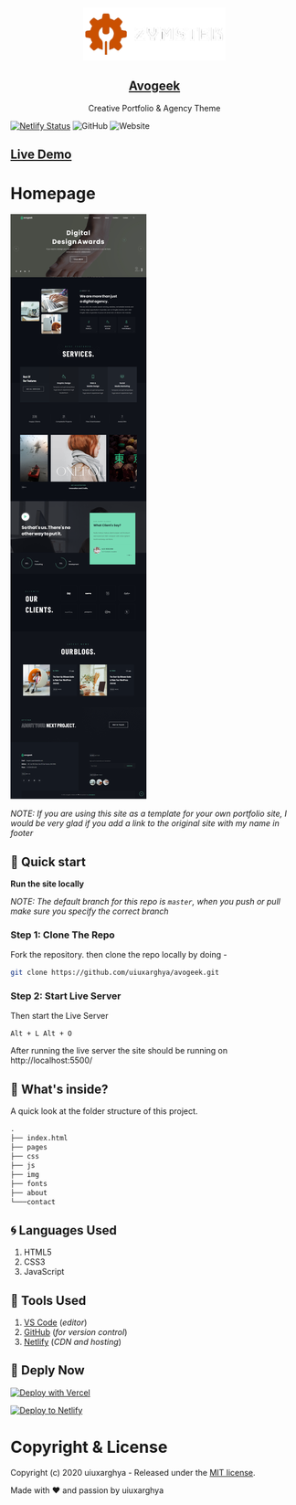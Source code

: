 <p align="center">
  <a href="https://avogeek.netlify.app">
    <img alt="Avogeek" src="./img/zt-removebg-preview.png" width="250" />
    <h2 align="center">Avogeek</h2>
  </a>
</p> 
<p align="center">Creative Portfolio & Agency Theme</p>

[![Netlify Status](https://api.netlify.com/api/v1/badges/1504975f-1df1-4fd0-a196-bb8e9992766b/deploy-status)](https://app.netlify.com/sites/avogeek/deploys)
![GitHub](https://img.shields.io/github/license/innotecc/avogeek)
![Website](https://img.shields.io/website?down_message=offline&label=site&up_message=online&url=http%3A%2F%2Favogeek.netlify.app)

## [Live Demo](https://avogeek.netlify.app)

# Homepage

<a href="https://avogeek.netlify.app">![Avogeek Site Preview](./docs/images/screenshot.png)</a>

_NOTE: If you are using this site as a template for your own portfolio site, I would be very glad if you add a link to the original site with my name in footer_

## :rocket: Quick start

**Run the site locally**

_NOTE: The default branch for this repo is `master`, when you push or pull make sure you specify the correct branch_

### Step 1: Clone The Repo

Fork the repository. then clone the repo locally by doing -

```bash
git clone https://github.com/uiuxarghya/avogeek.git
```

### Step 2: Start Live Server

Then start the Live Server

```
Alt + L Alt + O
```

After running the live server the site should be running on http://localhost:5500/

## :open_file_folder: What's inside?

A quick look at the folder structure of this project.

    .
    ├── index.html
    ├── pages
    ├── css
    ├── js
    ├── img
    ├── fonts
    ├── about
    └───contact

## :cyclone: Languages Used

1. HTML5
2. CSS3
3. JavaScript

## :wrench: Tools Used

1. [VS Code](https://code.visualstudio.com/) (_editor_)
2. [GitHub](https://github.com/) (_for version control_)
3. [Netlify](https://netlify.com/) (_CDN and hosting_)

## 💫 Deply Now

[![Deploy with Vercel](https://vercel.com/button)](https://vercel.com/new/git/external?repository-url=https%3A%2F%2Fgithub.com%2Fuiuxarghya%2Favogeek&project-name=avogeek&repository-name=avogeek)

[![Deploy to Netlify](https://www.netlify.com//img/deploy/button.svg)](https://app.netlify.com/start/deploy?repository=https://github.com/uiuxarghya/avogeek&utm_source=github)

# Copyright & License

Copyright (c) 2020 uiuxarghya - Released under the [MIT license](LICENSE).


Made with :heart: and passion by uiuxarghya
